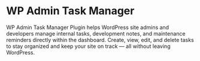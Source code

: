 # WP Admin Task Manager
WP Admin Task Manager Plugin helps WordPress site admins and developers manage internal tasks, development notes, and maintenance reminders directly within the dashboard. Create, view, edit, and delete tasks to stay organized and keep your site on track — all without leaving WordPress.
